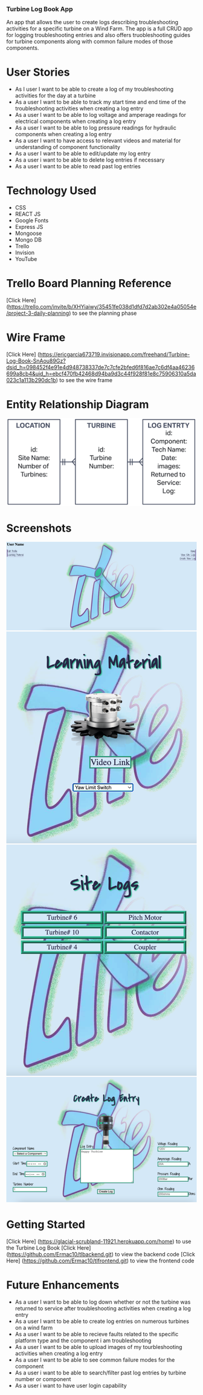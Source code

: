 
### Turbine Log Book App 
An app that allows the user to create logs describing troubleshooting activities for a specific turbine on a Wind Farm. The app is a full CRUD app for logging troubleshooting entries and also offers truobleshooting guides for turbine components along with common failure modes of those components.

# User Stories
- As I user I want to be able to create a log of my troubleshooting activities for the day at a turbine
- As a user I want to be able to track my start time and end time of the troubleshooting activities when creating a log entry
- As a user I want to be able to log voltage and amperage readings for electrical components when creating a log entry
- As a user I want to be able to log pressure readings for hydraulic components when creating a log entry
- As a user I want to have access to relevant videos and material for understanding of component functionality
- As a user I want to be able to edit/update my log entry
- As a user i want to be able to delete log entries if necessary
- As a user I want to be able to read past log entries

# Technology Used
- CSS
- REACT JS
- Google Fonts
- Express JS
- Mongoose
- Mongo DB
- Trello
- Invision
- YouTube

# Trello Board Planning Reference
[Click Here] (https://trello.com/invite/b/XHYiaiwy/35451fe038d1dfd7d2ab302e4a05054e/project-3-daily-planning) to see the planning phase

# Wire Frame
[Click Here] (https://ericgarcia673719.invisionapp.com/freehand/Turbine-Log-Book-SnAou89Gz?dsid_h=098452f4e91e4d948738337de7c7cfe2bfed6f816ae7c6df4aa46236699a8cb4&uid_h=ebcf470fb42468d94ba9d3c44f928f81e8c75906310a5da023c1a113b290dc1b) to see the wire frame

# Entity Relationship Diagram
![ERD](public/ERD.png)

# Screenshots
![Home](public/Home.png)
![LearningMaterial](public/LearningMaterial.png)
![AllLogs](public/ScreenShot-AllLogs.png)
![CreateLogs](public/ScreenShot-CreateLog.png)


# Getting Started
[Click Here] (https://glacial-scrubland-11921.herokuapp.com/home) to use the Turbine Log Book
[Click Here] (https://github.com/Ermac10/tlbackend.git) to view the backend code
[Click Here] (https://github.com/Ermac10/tlfrontend.git) to view the frontend code

# Future Enhancements
- As a user I want to be able to log down whether or not the turbine was returned to service after troubleshooting activities when creating a log entry
- As a user I want to be able to create log entries on numerous turbines on a wind farm
- As a user I want to be able to recieve faults related to the specific platform type and the component i am troubleshooting
- As a user I want to be able to upload images of my tourbleshooting activities when creating a log entry
- As a user I want to be able to see common failure modes for the component
- As a user i want to be able to search/filter past log entries by turbine number or component
- As a user i want to have user login capability
